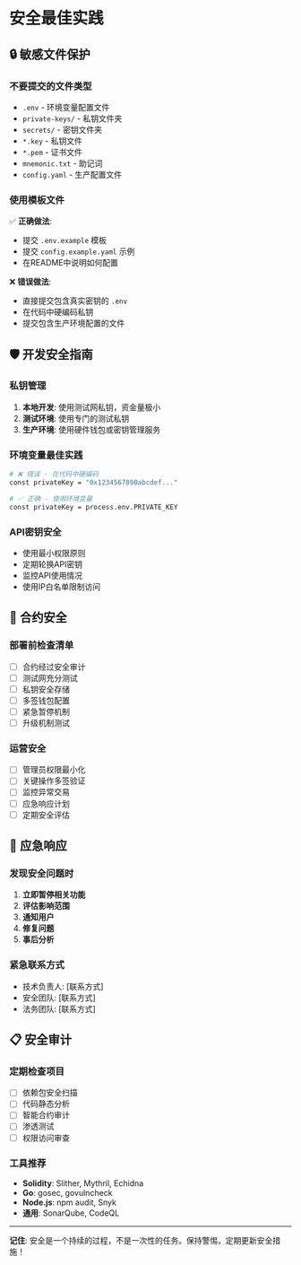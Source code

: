 # 安全最佳实践

## 🔒 敏感文件保护

### 不要提交的文件类型
- `.env` - 环境变量配置文件
- `private-keys/` - 私钥文件夹
- `secrets/` - 密钥文件夹
- `*.key` - 私钥文件
- `*.pem` - 证书文件
- `mnemonic.txt` - 助记词
- `config.yaml` - 生产配置文件

### 使用模板文件
✅ **正确做法**: 
- 提交 `.env.example` 模板
- 提交 `config.example.yaml` 示例
- 在README中说明如何配置

❌ **错误做法**:
- 直接提交包含真实密钥的 `.env`
- 在代码中硬编码私钥
- 提交包含生产环境配置的文件

## 🛡️ 开发安全指南

### 私钥管理
1. **本地开发**: 使用测试网私钥，资金量极小
2. **测试环境**: 使用专门的测试私钥
3. **生产环境**: 使用硬件钱包或密钥管理服务

### 环境变量最佳实践
```bash
# ❌ 错误 - 在代码中硬编码
const privateKey = "0x1234567890abcdef..."

# ✅ 正确 - 使用环境变量
const privateKey = process.env.PRIVATE_KEY
```

### API密钥安全
- 使用最小权限原则
- 定期轮换API密钥
- 监控API使用情况
- 使用IP白名单限制访问

## 🔐 合约安全

### 部署前检查清单
- [ ] 合约经过安全审计
- [ ] 测试网充分测试
- [ ] 私钥安全存储
- [ ] 多签钱包配置
- [ ] 紧急暂停机制
- [ ] 升级机制测试

### 运营安全
- [ ] 管理员权限最小化
- [ ] 关键操作多签验证
- [ ] 监控异常交易
- [ ] 应急响应计划
- [ ] 定期安全评估

## 🚨 应急响应

### 发现安全问题时
1. **立即暂停相关功能**
2. **评估影响范围**
3. **通知用户**
4. **修复问题**
5. **事后分析**

### 紧急联系方式
- 技术负责人: [联系方式]
- 安全团队: [联系方式]
- 法务团队: [联系方式]

## 📋 安全审计

### 定期检查项目
- [ ] 依赖包安全扫描
- [ ] 代码静态分析
- [ ] 智能合约审计
- [ ] 渗透测试
- [ ] 权限访问审查

### 工具推荐
- **Solidity**: Slither, Mythril, Echidna
- **Go**: gosec, govulncheck
- **Node.js**: npm audit, Snyk
- **通用**: SonarQube, CodeQL

---

**记住**: 安全是一个持续的过程，不是一次性的任务。保持警惕，定期更新安全措施！